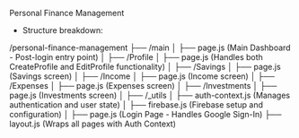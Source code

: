 Personal Finance Management

- Structure breakdown:

/personal-finance-management
├── /main
│ ├── page.js (Main Dashboard - Post-login entry point)
│ ├── /Profile
│ ├── page.js (Handles both CreateProfile and EditProfile functionality)
│ ├── /Savings
│ ├── page.js (Savings screen)
│ ├── /Income
│ ├── page.js (Income screen)
│ ├── /Expenses
│ ├── page.js (Expenses screen)
│ ├── /Investments
│ ├── page.js (Investments screen)
│
├── /\_utils
│ ├── auth-context.js (Manages authentication and user state)
│ ├── firebase.js (Firebase setup and configuration)
│
├── page.js (Login Page - Handles Google Sign-In)
├── layout.js (Wraps all pages with Auth Context)
